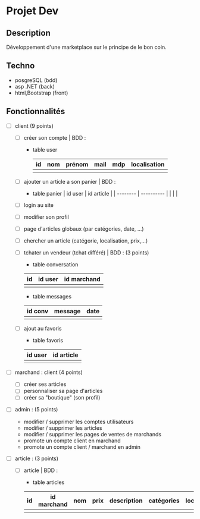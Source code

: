 # Projet Dev

## Description
Développement d'une marketplace sur le principe de le bon coin.

## Techno
* posgreSQL (bdd)
* asp .NET (back)
* html,Bootstrap (front)

## Fonctionnalités 

* [ ] client (9 points)
    * [ ] créer son compte | BDD : 
        * table user
        
            | id       | nom      | prénom   | mail     | mdp      | localisation |
            | -------- | -------- | -------- | -------- | -------- | ------------ |
            |          |          |          |          |          |              |
	* [ ] ajouter un article a son panier | BDD : 
        * table panier
            | id user  | id article |
            | -------- | ---------- |
            |          |            |
            
    * [ ] login au site 
	* [ ] modifier son profil
	* [ ] page d'articles globaux (par catégories, date, ...)
	* [ ] chercher un article (catégorie, localisation, prix,...)
	* [ ] tchater un vendeur (tchat différé) | BDD : (3 points)
	    * table conversation
	    
        | id       | id user    | id marchand |
        | -------- | ---------- | ----------- |
        |          |            |             |
        * table messages

        | id conv  | message    | date        |
        | -------- | ---------- | ----------- |
        |          |            |             |
	* [ ] ajout au favoris
	    * table favoris

	    | id user  | id article |
        | -------- | ---------- |
        |          |            |

* [ ] marchand : client (4 points)
	* [ ] créer ses articles
	* [ ] personnaliser sa page d'articles
	* [ ] créer sa "boutique" (son profil)

* [ ] admin : (5 points)
    * modifier / supprimer les comptes utilisateurs
    * modifier / supprimer les articles
    * modifier / supprimer les pages de ventes de marchands
    * promote un compte client en marchand
    * promote un compte client / marchand en admin

* [ ] article : (3 points)
    * [ ] article | BDD : 
        * table articles
        
        | id       | id marchand | nom      | prix     | description | catégories | localisation |
        | -------- | ----------- | -------- | -------- | ----------- | ---------- | ------------ |
        |          |             |          |          |             |            |              |

